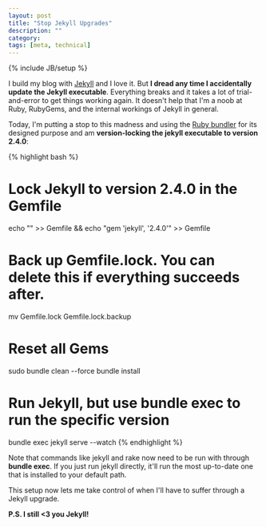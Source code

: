 ```yaml
---
layout: post
title: "Stop Jekyll Upgrades"
description: ""
category: 
tags: [meta, technical]
---
```

{% include JB/setup %}

I build my blog with [Jekyll][2] and I love it. But **I dread any time I accidentally update the Jekyll executable**. Everything breaks and it takes a lot of trial-and-error to get things working again. It doesn't help that I'm a noob at Ruby, RubyGems, and the internal workings of Jekyll in general. 

Today, I'm putting a stop to this madness and using the [Ruby bundler][1] for its designed purpose and am **version-locking the jekyll executable to version 2.4.0**:

{% highlight bash %}
# Lock Jekyll to version 2.4.0 in the Gemfile
echo "" >> Gemfile && echo "gem 'jekyll', '2.4.0'" >> Gemfile

# Back up Gemfile.lock. You can delete this if everything succeeds after.
mv Gemfile.lock Gemfile.lock.backup

# Reset all Gems
sudo bundle clean --force
bundle install

# Run Jekyll, but use bundle exec to run the specific version
bundle exec jekyll serve --watch
{% endhighlight %}

Note that commands like jekyll and rake now need to be run with through **bundle exec**. If you just run jekyll directly, it'll run the most up-to-date one that is installed to your default path. 

This setup now lets me take control of when I'll have to suffer through a Jekyll upgrade.

**P.S. I still <3 you Jekyll!**

[1]: http://bundler.io/rationale.html
[2]: https://jekyllrb.com/